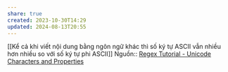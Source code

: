 ```yaml
---
share: true
created: 2023-10-30T14:29
updated: 2024-08-13T20:55
---
```

[[Kể cả khi viết nội dung bằng ngôn ngữ khác thì số ký tự ASCII vẫn nhiều hơn nhiều so với số ký tự phi ASCII]]
Nguồn:: [Regex Tutorial - Unicode Characters and Properties](https://www.regular-expressions.info/unicode.html)
